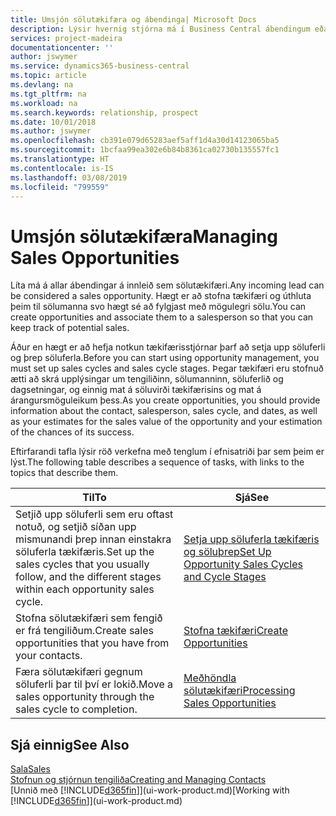 ```yaml
---
title: Umsjón sölutækifæra og ábendinga| Microsoft Docs
description: Lýsir hvernig stjórna má í Business Central ábendingum eða sölutækifærum sem birtast, og tengja tækifærin við sölumann svo hægt sé að fylgjast með hugsanlegri sölu.
services: project-madeira
documentationcenter: ''
author: jswymer
ms.service: dynamics365-business-central
ms.topic: article
ms.devlang: na
ms.tgt_pltfrm: na
ms.workload: na
ms.search.keywords: relationship, prospect
ms.date: 10/01/2018
ms.author: jswymer
ms.openlocfilehash: cb391e079d65283aef5aff1d4a30d14123065ba5
ms.sourcegitcommit: 1bcfaa99ea302e6b84b8361ca02730b135557fc1
ms.translationtype: HT
ms.contentlocale: is-IS
ms.lasthandoff: 03/08/2019
ms.locfileid: "799559"
---
```

# <a name="managing-sales-opportunities"></a><span data-ttu-id="efc98-103">Umsjón sölutækifæra</span><span class="sxs-lookup"><span data-stu-id="efc98-103">Managing Sales Opportunities</span></span>
<span data-ttu-id="efc98-104">Líta má á allar ábendingar á innleið sem sölutækifæri.</span><span class="sxs-lookup"><span data-stu-id="efc98-104">Any incoming lead can be considered a sales opportunity.</span></span> <span data-ttu-id="efc98-105">Hægt er að stofna tækifæri og úthluta þeim til sölumanna svo hægt sé að fylgjast með mögulegri sölu.</span><span class="sxs-lookup"><span data-stu-id="efc98-105">You can create opportunities and associate them to a salesperson so that you can keep track of potential sales.</span></span>

<span data-ttu-id="efc98-106">Áður en hægt er að hefja notkun tækifærisstjórnar þarf að setja upp söluferli og þrep söluferla.</span><span class="sxs-lookup"><span data-stu-id="efc98-106">Before you can start using opportunity management, you must set up sales cycles and sales cycle stages.</span></span> <span data-ttu-id="efc98-107">Þegar tækifæri eru stofnuð ætti að skrá upplýsingar um tengiliðinn, sölumanninn, söluferlið og dagsetningar, og einnig mat á söluvirði tækifærisins og mat á árangursmöguleikum þess.</span><span class="sxs-lookup"><span data-stu-id="efc98-107">As you create opportunities, you should provide information about the contact, salesperson, sales cycle, and dates, as well as your estimates for the sales value of the opportunity and your estimation of the chances of its success.</span></span>

<span data-ttu-id="efc98-108">Eftirfarandi tafla lýsir röð verkefna með tenglum í efnisatriði þar sem þeim er lýst.</span><span class="sxs-lookup"><span data-stu-id="efc98-108">The following table describes a sequence of tasks, with links to the topics that describe them.</span></span>

| <span data-ttu-id="efc98-109">Til</span><span class="sxs-lookup"><span data-stu-id="efc98-109">To</span></span> | <span data-ttu-id="efc98-110">Sjá</span><span class="sxs-lookup"><span data-stu-id="efc98-110">See</span></span> |
| --- | --- |
| <span data-ttu-id="efc98-111">Setjið upp söluferli sem eru oftast notuð, og setjið síðan upp mismunandi þrep innan einstakra söluferla tækifæris.</span><span class="sxs-lookup"><span data-stu-id="efc98-111">Set up the sales cycles that you usually follow, and the different stages within each opportunity sales cycle.</span></span> |[<span data-ttu-id="efc98-112">Setja upp söluferla tækifæris og söluþrep</span><span class="sxs-lookup"><span data-stu-id="efc98-112">Set Up Opportunity Sales Cycles and Cycle Stages</span></span>](marketing-how-setup-opportunity-sales-cycles-stages.md) |
| <span data-ttu-id="efc98-113">Stofna sölutækifæri sem fengið er frá tengiliðum.</span><span class="sxs-lookup"><span data-stu-id="efc98-113">Create sales opportunities that you have from your contacts.</span></span> |[<span data-ttu-id="efc98-114">Stofna tækifæri</span><span class="sxs-lookup"><span data-stu-id="efc98-114">Create Opportunities</span></span>](marketing-how-create-opportunities.md) |
| <span data-ttu-id="efc98-115">Færa sölutækifæri gegnum söluferli þar til því er lokið.</span><span class="sxs-lookup"><span data-stu-id="efc98-115">Move a sales opportunity through the sales cycle to completion.</span></span> |[<span data-ttu-id="efc98-116">Meðhöndla sölutækifæri</span><span class="sxs-lookup"><span data-stu-id="efc98-116">Processing Sales Opportunities</span></span>](marketing-processing-sales-opportunities.md) |

## <a name="see-also"></a><span data-ttu-id="efc98-117">Sjá einnig</span><span class="sxs-lookup"><span data-stu-id="efc98-117">See Also</span></span>
[<span data-ttu-id="efc98-118">Sala</span><span class="sxs-lookup"><span data-stu-id="efc98-118">Sales</span></span>](sales-manage-sales.md)  
[<span data-ttu-id="efc98-119">Stofnun og stjórnun tengiliða</span><span class="sxs-lookup"><span data-stu-id="efc98-119">Creating and Managing Contacts</span></span>](marketing-contacts.md)  
<span data-ttu-id="efc98-120">[Unnið með [!INCLUDE[d365fin](includes/d365fin_md.md)]](ui-work-product.md)</span><span class="sxs-lookup"><span data-stu-id="efc98-120">[Working with [!INCLUDE[d365fin](includes/d365fin_md.md)]](ui-work-product.md)</span></span>
